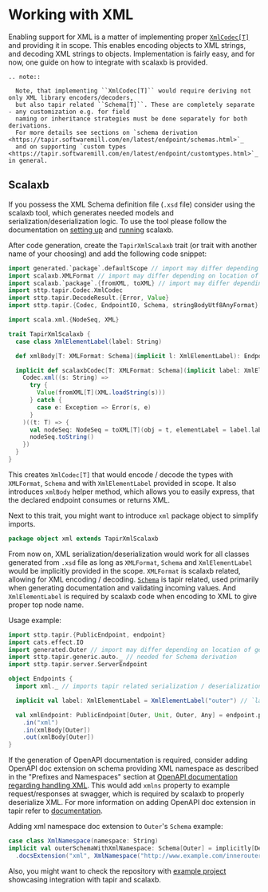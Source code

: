 # Working with XML

Enabling support for XML is a matter of implementing proper [`XmlCodec[T]`](codecs.md) and providing it in scope.
This enables encoding objects to XML strings, and decoding XML strings to objects.
Implementation is fairly easy, and for now, one guide on how to integrate with scalaxb is provided.

```eval_rst
.. note::

  Note, that implementing ``XmlCodec[T]`` would require deriving not only XML library encoders/decoders, 
  but also tapir related ``Schema[T]``. These are completely separate - any customization e.g. for field
  naming or inheritance strategies must be done separately for both derivations.
  For more details see sections on `schema derivation <https://tapir.softwaremill.com/en/latest/endpoint/schemas.html>`_ 
  and on supporting `custom types <https://tapir.softwaremill.com/en/latest/endpoint/customtypes.html>`_ in general.
```

## Scalaxb

If you possess the XML Schema definition file (`.xsd` file) consider using the scalaxb tool,
which generates needed models and serialization/deserialization logic.
To use the tool please follow the documentation on [setting up](https://scalaxb.org/setup) and
[running](https://scalaxb.org/running-scalaxb) scalaxb.

After code generation, create the `TapirXmlScalaxb` trait (or trait with another name of your choosing) and add the following code snippet:

```scala
import generated.`package`.defaultScope // import may differ depending on location of generated code
import scalaxb.XMLFormat // import may differ depending on location of generated code
import scalaxb.`package`.{fromXML, toXML} // import may differ depending on location of generated code
import sttp.tapir.Codec.XmlCodec
import sttp.tapir.DecodeResult.{Error, Value}
import sttp.tapir.{Codec, EndpointIO, Schema, stringBodyUtf8AnyFormat}

import scala.xml.{NodeSeq, XML}

trait TapirXmlScalaxb {
  case class XmlElementLabel(label: String)

  def xmlBody[T: XMLFormat: Schema](implicit l: XmlElementLabel): EndpointIO.Body[String, T] = stringBodyUtf8AnyFormat(scalaxbCodec[T])

  implicit def scalaxbCodec[T: XMLFormat: Schema](implicit label: XmlElementLabel): XmlCodec[T] = {
    Codec.xml((s: String) =>
      try {
        Value(fromXML[T](XML.loadString(s)))
      } catch {
        case e: Exception => Error(s, e)
      }
    )((t: T) => {
      val nodeSeq: NodeSeq = toXML[T](obj = t, elementLabel = label.label, scope = defaultScope)
      nodeSeq.toString()
    })
  }
}
```
This creates `XmlCodec[T]` that would encode / decode the types with `XMLFormat`, `Schema` and with `XmlElementLabel` provided in scope.
It also introduces `xmlBody` helper method, which allows you to easily express, that the declared endpoint consumes or returns XML.


Next to this trait, you might want to introduce `xml` package object to simplify imports.
```scala
package object xml extends TapirXmlScalaxb
```

From now on, XML serialization/deserialization would work for all classes generated from `.xsd` file as long as
`XMLFormat`, `Schema` and `XmlElementLabel` would be implicitly provided in the scope.
`XMLFormat` is scalaxb related, allowing for XML encoding / decoding.
[`Schema`](schemas.md) is tapir related, used primarily when generating documentation and validating incoming values.
And `XmlElementLabel` is required by scalaxb code when encoding to XML to give proper top node name.

Usage example:
```scala
import sttp.tapir.{PublicEndpoint, endpoint}
import cats.effect.IO
import generated.Outer // import may differ depending on location of generated code
import sttp.tapir.generic.auto._ // needed for Schema derivation
import sttp.tapir.server.ServerEndpoint

object Endpoints {
  import xml._ // imports tapir related serialization / deserialization logic

  implicit val label: XmlElementLabel = XmlElementLabel("outer") // `label` is needed by scalaxb code to properly encode the top node of the xml

  val xmlEndpoint: PublicEndpoint[Outer, Unit, Outer, Any] = endpoint.post // `Outer` is a class generated by scalaxb based on .xsd file.
    .in("xml")
    .in(xmlBody[Outer])
    .out(xmlBody[Outer])
}
```

If the generation of OpenAPI documentation is required, consider adding OpenAPI doc extension on schema providing XML
namespace as described in the "Prefixes and Namespaces" section at [OpenAPI documentation regarding handling XML](https://swagger.io/docs/specification/data-models/representing-xml/).
This would add `xmlns` property to example request/responses at swagger, which is required by scalaxb to properly deserialize XML.
For more information on adding OpenAPI doc extension in tapir refer to [documentation](../docs/openapi.md#openapi-specification-extensions).

Adding xml namespace doc extension to `Outer`'s `Schema` example:
```scala
case class XmlNamespace(namespace: String)
implicit val outerSchemaWithXmlNamespace: Schema[Outer] = implicitly[Derived[Schema[Outer]]].value
  .docsExtension("xml", XmlNamespace("http://www.example.com/innerouter"))
```

Also, you might want to check the repository with [example project](https://github.com/softwaremill/tapir-scalaxb-example) showcasing integration with tapir and scalaxb.
